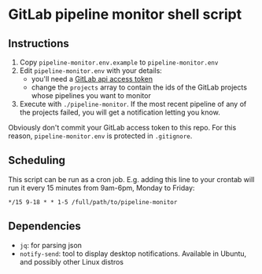 # GitLab pipeline monitor shell script

## Instructions

1. Copy `pipeline-monitor.env.example` to `pipeline-monitor.env`
2. Edit `pipeline-monitor.env` with your details:
   - you'll need a [GitLab api access token](https://docs.gitlab.com/ee/user/profile/personal_access_tokens.html#creating-a-personal-access-token)
   - change the `projects` array to contain the ids of the GitLab projects whose
     pipelines you want to monitor
3. Execute with `./pipeline-monitor`. If the most recent pipeline of any of the
   projects failed, you will get a notification letting you know.

Obviously don't commit your GitLab access token to this repo. For this reason,
`pipeline-monitor.env` is protected in `.gitignore`.

## Scheduling

This script can be run as a cron job. E.g. adding this line to your crontab will
run it every 15 minutes from 9am-6pm, Monday to Friday:
```
*/15 9-18 * * 1-5 /full/path/to/pipeline-monitor
```

## Dependencies

- `jq`: for parsing json
- `notify-send`: tool to display desktop notifications. Available in Ubuntu,
  and possibly other Linux distros
